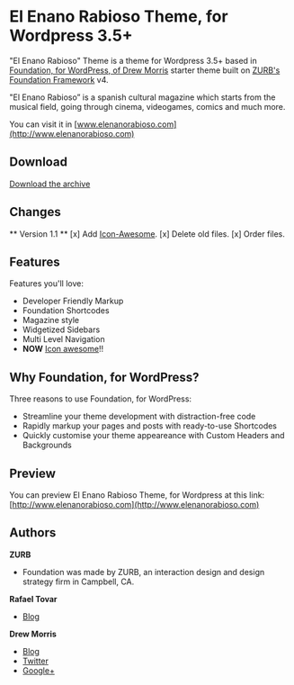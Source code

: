 # El Enano Rabioso Theme, for Wordpress 3.5+

"El Enano Rabioso" Theme is a theme for Wordpress 3.5+ based in [Foundation, for WordPress, of Drew Morris](https://github.com/drewsymo/Foundation) starter theme built on [ZURB's Foundation Framework](http://foundation.zurb.com/) v4.

"El Enano Rabioso” is a spanish cultural magazine which starts from the musical field, going through cinema, videogames, comics and much more.

You can visit it in [www.elenanorabioso.com](http://www.elenanorabioso.com)


## Download

[Download the archive](https://github.com/rafaeltovar/wordpress-theme-elenanorabioso/archive/master.zip)

## Changes

** Version 1.1 **
[x] Add [Icon-Awesome](http://fortawesome.github.io/Font-Awesome/icons/).
[x] Delete old files.
[x] Order files.

## Features

Features you'll love:

+ Developer Friendly Markup
+ Foundation Shortcodes
+ Magazine style
+ Widgetized Sidebars
+ Multi Level Navigation
+ **NOW** [Icon awesome](http://fortawesome.github.io/Font-Awesome/icons/)!!

## Why Foundation, for WordPress?

Three reasons to use Foundation, for WordPress:

+ Streamline your theme development with distraction-free code
+ Rapidly markup your pages and posts with ready-to-use Shortcodes
+ Quickly customise your theme appeareance with Custom Headers and Backgrounds

## Preview

You can preview El Enano Rabioso Theme, for Wordpress at this link:
[http://www.elenanorabioso.com](http://www.elenanorabioso.com)

## Authors

**ZURB**

+ Foundation was made by ZURB, an interaction design and design strategy firm in Campbell, CA.

**Rafael Tovar**

+ [Blog](http://www.rafaeltovar.info/blog/)

**Drew Morris**

+ [Blog](http://drewsymo.com/)
+ [Twitter](http://twitter.com/drewsymo/)
+ [Google+](https://plus.google.com/114153589610660530694/)
